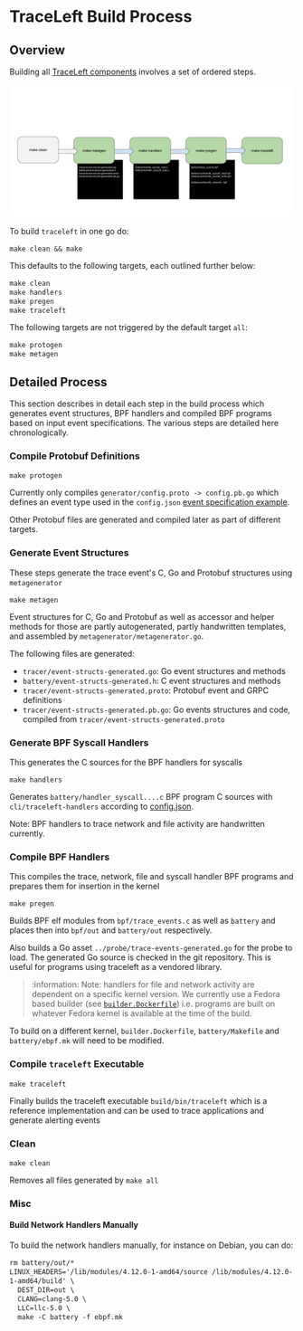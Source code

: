 # TraceLeft Build Process

## Overview

Building all [TraceLeft components](README.md) involves a set of ordered
steps.

![traceleft-build-components](traceleft-build-components.png)

To build `traceleft` in one go do:

```
make clean && make
```

This defaults to the following targets, each outlined further below:

```
make clean
make handlers
make pregen
make traceleft
```

The following targets are not triggered by the default target `all`:

```
make protogen
make metagen
```

## Detailed Process
This section describes in detail each step in the build process which generates 
event structures, BPF handlers and compiled BPF programs based on input event 
specifications. The various steps are detailed here chronologically.

### Compile Protobuf Definitions

```
make protogen
```

Currently only compiles `generator/config.proto -> config.pb.go` which
defines an event type used in the `config.json` 
[event specification example](../examples/config.json).

Other Protobuf files are generated and compiled later as part of different
targets.

### Generate Event Structures

These steps generate the trace event's C, Go and Protobuf structures using `metagenerator`

```
make metagen
```

Event structures for C, Go and Protobuf as well as accessor and helper methods
for those are partly autogenerated, partly handwritten templates, and assembled
by `metagenerator/metagenerator.go`.

The following files are generated:

* `tracer/event-structs-generated.go`: Go event structures and methods
* `battery/event-structs-generated.h`: C event structures and methods
* `tracer/event-structs-generated.proto`: Protobuf event and GRPC definitions
* `tracer/event-structs-generated.pb.go`: Go events structures and code,
  compiled from `tracer/event-structs-generated.proto`

### Generate BPF Syscall Handlers

This generates the C sources for the BPF handlers for syscalls

```
make handlers
```

Generates `battery/handler_syscall....c` BPF program C sources with
`cli/traceleft-handlers` according to [config.json](../examples/config.json).

Note: BPF handlers to trace network and file activity are handwritten
currently.

### Compile BPF Handlers

This compiles the trace, network, file and syscall handler BPF programs and
prepares them for insertion in the kernel

```
make pregen
```

Builds BPF elf modules from `bpf/trace_events.c` as well as `battery` and
places then into `bpf/out` and `battery/out` respectively.

Also builds a Go asset `../probe/trace-events-generated.go` for the probe to
load. The generated Go source is checked in the git repository. This is useful
for programs using traceleft as a vendored library.

> :information: Note: handlers for file and network activity are dependent on a specific kernel
version. We currently use a Fedora based builder (see
[`builder.Dockerfile`](../builder.Dockerfile)) i.e. programs are built on
whatever Fedora kernel is available at the time of the build.

To build on a different kernel, `builder.Dockerfile`, `battery/Makefile` and
`battery/ebpf.mk` will need to be modified.

### Compile `traceleft` Executable

```
make traceleft
```

Finally builds the traceleft executable `build/bin/traceleft` which is a reference 
implementation and can be used to trace applications and generate alerting events

### Clean

```
make clean
```

Removes all files generated by `make all`

### Misc

####  Build Network Handlers Manually

To build the network handlers manually, for instance on Debian, you can do:

```
rm battery/out/*
LINUX_HEADERS='/lib/modules/4.12.0-1-amd64/source /lib/modules/4.12.0-1-amd64/build' \
  DEST_DIR=out \
  CLANG=clang-5.0 \
  LLC=llc-5.0 \
  make -C battery -f ebpf.mk
```
